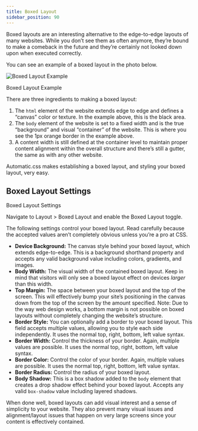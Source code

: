```yaml
---
title: Boxed Layout
sidebar_position: 90
---
```


Boxed layouts are an interesting alternative to the edge-to-edge layouts of many websites. While you don’t see them as often anymore, they’re bound to make a comeback in the future and they’re certainly not looked down upon when executed correctly.

You can see an example of a boxed layout in the photo below.

![Boxed Layout Example](https://automaticcss.com/wp-content/uploads/CleanShot-2024-10-20-at-09.02.44@2x-1024x617.jpg)

Boxed Layout Example

There are three ingredients to making a boxed layout:

1.  The `html` element of the website extends edge to edge and defines a “canvas” color or texture. In the example above, this is the black area.
2.  The `body` element of the website is set to a fixed width and is the true “background” and visual “container” of the website. This is where you see the 1px orange border in the example above.
3.  A content width is still defined at the container level to maintain proper content alignment within the overall structure and there’s still a gutter, the same as with any other website.

Automatic.css makes establishing a boxed layout, and styling your boxed layout, very easy.

## Boxed Layout Settings

Boxed Layout Settings

Navigate to Layout > Boxed Layout and enable the Boxed Layout toggle.

The following settings control your boxed layout. Read carefully because the accepted values aren’t completely obvious unless you’re a pro at CSS.

- **Device Background:** The canvas style behind your boxed layout, which extends edge-to-edge. This is a background shorthand property and accepts any valid background value including colors, gradients, and images.
- **Body Width:** The visual width of the contained boxed layout. Keep in mind that visitors will only see a boxed layout effect on devices _larger_ than this width.
- **Top Margin:** The space between your boxed layout and the top of the screen. This will effectively bump your site’s positioning in the canvas down from the top of the screen by the amount specified. Note: Due to the way web design works, a bottom margin is not possible on boxed layouts without completely changing the website’s structure.
- **Border Style:** You can optionally add a border to your boxed layout. This field accepts multiple values, allowing you to style each side independently. It uses the normal top, right, bottom, left value syntax.
- **Border Width:** Control the thickness of your border. Again, multiple values are possible. It uses the normal top, right, bottom, left value syntax.
- **Border Color:** Control the color of your border. Again, multiple values are possible. It uses the normal top, right, bottom, left value syntax.
- **Border Radius:** Control the radius of your boxed layout.
- **Body Shadow:** This is a box shadow added to the `body` element that creates a drop shadow effect behind your boxed layout. Accepts any valid `box-shadow` value including layered shadows.

When done well, boxed layouts can add visual interest and a sense of simplicity to your website. They also prevent many visual issues and alignment/layout issues that happen on very large screens since your content is effectively contained.
